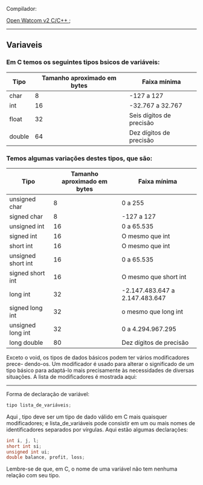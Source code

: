 
Compilador:

[Open Watcom v2 C/C++ ](https://github.com/open-watcom/open-watcom-v2/);

---

## Variaveis 

### Em C temos os seguintes tipos bsicos de variáveis:

| Tipo | Tamanho aproximado em bytes | Faixa mínima |
|--- |--- |--- |
| char | 8 | -127 a 127 |
| int | 16 | -32.767 a 32.767 |
| float | 32 | Seis dígitos de precisão  |
| double | 64 | Dez dígitos de precisão |


### Temos algumas variações destes tipos, que são:

| Tipo | Tamanho aproximado em bytes | Faixa mínima |
|--- |--- |--- |
| unsigned char | 8 |  0 a 255 |            
| signed char | 8 | -127 a 127 |                                            
| unsigned int |  16 | 0 a 65.535 |                      
| signed int |  16 | O mesmo que int |                                        
| short int |  16 | O mesmo que int |
| unsigned short int |  16 | 0 a 65.535 |
| signed short int | 16 | O mesmo que short int|
| long int | 32 | -2.147.483.647 a 2.147.483.647 |
| signed long int | 32 | o mesmo que long int |
| unsigned long int | 32 | 0 a 4.294.967.295 |
| long double | 80 | Dez dígitos de precisão |
    
                                          
Exceto o void, os tipos de dados básicos podem ter vários modificadores prece-
dendo-os. Um modificador é usado para alterar o significado de um tipo básico
para adaptá-lo mais precisamente às necessidades de diversas situações. A lista
de modificadores é mostrada aqui:


---

Forma de declaração de variável:

~~~c
tipo lista_de_variáveis;
~~~

Aqui , tipo deve ser um tipo de dado válido em C mais quaisquer modificadores; e lista_de_variáveis pode consistir em um ou mais nomes de identificadores separados por vírgulas. Aqui estão algumas declarações:

~~~c
int i, j, l;
short int si;
unsigned int ui;
double balance, profit, loss;
~~~

Lembre-se de que, em C, o nome de uma variável não tem nenhuma relação com seu tipo.

